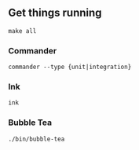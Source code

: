## Get things running

`make all`

### Commander

`commander --type {unit|integration}`

### Ink

`ink`

### Bubble Tea

`./bin/bubble-tea`